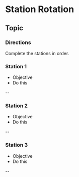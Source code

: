 # Station Rotation
## Topic

### Directions
Complete the stations in order.

### Station 1
- Objective
- Do this

--

### Station 2
- Objective
- Do this

--

### Station 3
- Objective
- Do this

--
